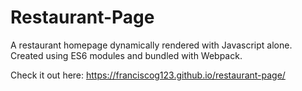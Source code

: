# Restaurant-Page
A restaurant homepage dynamically rendered with Javascript alone. Created using ES6 modules and bundled with Webpack.

Check it out here: https://franciscog123.github.io/restaurant-page/
